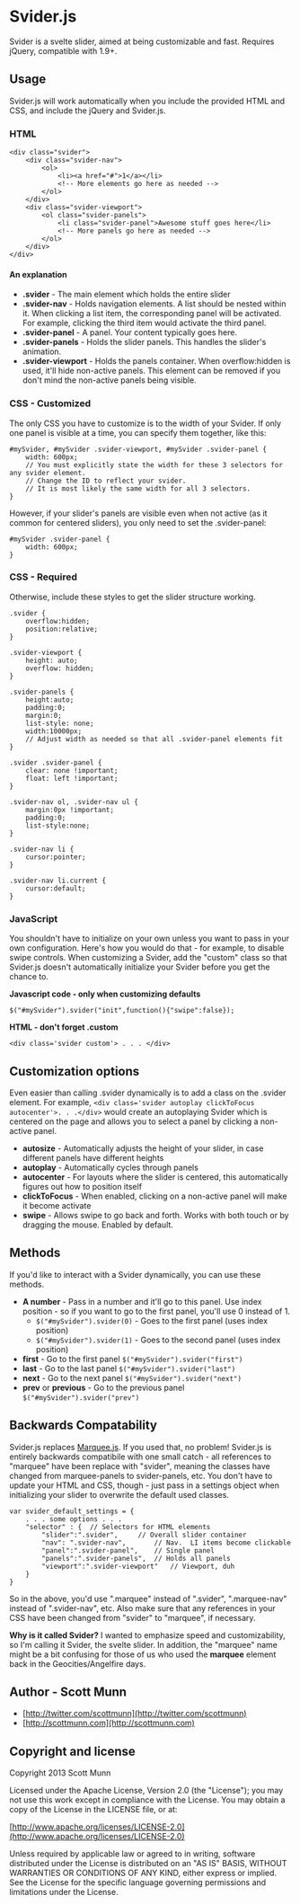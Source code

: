 Svider.js
=========

Svider is a svelte slider, aimed at being customizable and fast.  Requires jQuery, compatible with 1.9+.

## Usage 

Svider.js will work automatically when you include the provided HTML and CSS, and include the jQuery and Svider.js.  

### HTML

	<div class="svider">
		<div class="svider-nav">
			<ol>
				<li><a href="#">1</a></li>
				<!-- More elements go here as needed -->
			</ol>
		</div>
		<div class="svider-viewport">
			<ol class="svider-panels">
				<li class="svider-panel">Awesome stuff goes here</li>
				<!-- More panels go here as needed -->
			</ol>
		</div>
	</div>

#### An explanation
	
- **.svider** - The main element which holds the entire slider
- **.svider-nav** - Holds navigation elements.  A list should be nested within it.  When clicking a list item, the corresponding panel will be activated.  For example, clicking the third item would activate the third panel.
- **.svider-panel** - A panel.  Your content typically goes here.
- **.svider-panels** - Holds the slider panels.  This handles the slider's animation.
- **.svider-viewport** - Holds the panels container.  When overflow:hidden is used, it'll hide non-active panels.  This element can be removed if you don't mind the non-active panels being visible.

### CSS - Customized
The only CSS you have to customize is to the width of your Svider.  If only one panel is visible at a time, you can specify them together, like this:

	#mySvider, #mySvider .svider-viewport, #mySvider .svider-panel {
		width: 600px; 
		// You must explicitly state the width for these 3 selectors for any svider element.  
		// Change the ID to reflect your svider.  
		// It is most likely the same width for all 3 selectors.		
    }

However, if your slider's panels are visible even when not active (as it common for centered sliders), you only need to set the .svider-panel: 

	#mySvider .svider-panel {
		width: 600px; 
    }


### CSS - Required
Otherwise, include these styles to get the slider structure working.  

	.svider { 
	    overflow:hidden;
	    position:relative;
	}
	
	.svider-viewport {
	    height: auto;
	    overflow: hidden;
	}
	
	.svider-panels {
	    height:auto;
	    padding:0;
	    margin:0;
	    list-style: none;
	    width:10000px; 
	    // Adjust width as needed so that all .svider-panel elements fit
	}
	
	.svider .svider-panel {
	    clear: none !important;
	    float: left !important;
	}
	
	.svider-nav ol, .svider-nav ul {
	    margin:0px !important;
	    padding:0;
	    list-style:none;
	}
	
	.svider-nav li {
	    cursor:pointer;
	}
	
	.svider-nav li.current { 
	    cursor:default;
	}
	
### JavaScript
You shouldn't have to initialize on your own unless you want to pass in your own configuration.  Here's how you would do that - for example, to disable swipe controls.  When customizing a Svider, add the "custom" class so that Svider.js doesn't automatically initialize your Svider before you get the chance to.

**Javascript code - only when customizing defaults**

	$("#mySvider").svider("init",function(){"swipe":false});

**HTML - don't forget .custom**

	<div class='svider custom'> . . . </div>

## Customization options

Even easier than calling .svider dynamically is to add a class on the .svider element.  For example, `<div class='svider autoplay clickToFocus autocenter'>. . .</div>` would create an autoplaying Svider which is centered on the page and allows you to select a panel by clicking a non-active panel.

* **autosize** - Automatically adjusts the height of your slider, in case different panels have different heights
* **autoplay** - Automatically cycles through panels
* **autocenter** - For layouts where the slider is centered, this automatically figures out how to position itself
* **clickToFocus** - When enabled, clicking on a non-active panel will make it become activate
* **swipe** - Allows swipe to go back and forth.  Works with both touch or by dragging the mouse.  Enabled by default.


## Methods

If you'd like to interact with a Svider dynamically, you can use these methods.

* **A number** - Pass in a number and it'll go to this panel.  Use index position - so if you want to go to the first panel, you'll use 0 instead of 1.
	* `$("#mySvider").svider(0)` - Goes to the first panel (uses index position)
	* `$("#mySvider").svider(1)` - Goes to the second panel (uses index position)
* **first** - Go to the first panel `$("#mySvider").svider("first")`
* **last** - Go to the last panel `$("#mySvider").svider("last")`
* **next** - Go to the next panel `$("#mySvider").svider("next")`
* **prev** or **previous** - Go to the previous panel `$("#mySvider").svider("prev")`

## Backwards Compatability

Svider.js replaces [Marquee.js](http://github.com/Skotlake/Marquee.js). If you used that, no problem!  Svider.js is entirely backwards compatibile with one small catch - all references to "marquee" have been replace with "svider", meaning the classes have changed from marquee-panels to svider-panels, etc.  You don't have to update your HTML and CSS, though - just pass in a settings object when initializing your slider to overwrite the default used classes.

	var svider_default_settings = {
		. . . some options . . .
		"selector" : {	// Selectors for HTML elements
			"slider":".svider",		// Overall slider container
			"nav": ".svider-nav",		// Nav.  LI items become clickable
			"panel":".svider-panel",	// Single panel
			"panels":".svider-panels",	// Holds all panels
			"viewport":".svider-viewport"	// Viewport, duh
		}
	}
	
So in the above, you'd use ".marquee" instead of ".svider", ".marquee-nav" instead of ".svider-nav", etc.  Also make sure that any references in your CSS have been changed from "svider" to "marquee", if necessary.

**Why is it called Svider?** 
I wanted to emphasize speed and customizability, so I'm calling it Svider, the svelte slider.  In addition, the "marquee" name might be a bit confusing for those of us who used the **marquee** element back in the Geocities/Angelfire days.

## Author - Scott Munn

- [http://twitter.com/scottmunn](http://twitter.com/scottmunn)
- [http://scottmunn.com](http://scottmunn.com)


## Copyright and license

Copyright 2013 Scott Munn

Licensed under the Apache License, Version 2.0 (the "License"); you may not use this work except in compliance with the License. You may obtain a copy of the License in the LICENSE file, or at:

[http://www.apache.org/licenses/LICENSE-2.0](http://www.apache.org/licenses/LICENSE-2.0)

Unless required by applicable law or agreed to in writing, software distributed under the License is distributed on an "AS IS" BASIS, WITHOUT WARRANTIES OR CONDITIONS OF ANY KIND, either express or implied. See the License for the specific language governing permissions and limitations under the License.